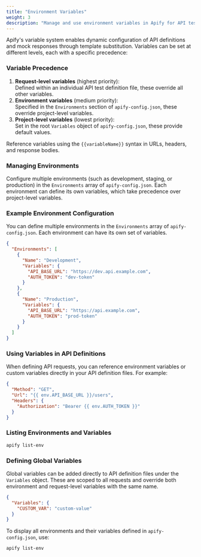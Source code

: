 ```yaml
---
title: "Environment Variables"
weight: 3
description: "Manage and use environment variables in Apify for API testing and mocking."
---
```


Apify's variable system enables dynamic configuration of API definitions and mock responses through template substitution. Variables can be set at different levels, each with a specific precedence:

### Variable Precedence

1. **Request-level variables** (highest priority):  
   Defined within an individual API test definition file, these override all other variables.
2. **Environment variables** (medium priority):  
   Specified in the `Environments` section of `apify-config.json`, these override project-level variables.
3. **Project-level variables** (lowest priority):  
   Set in the root `Variables` object of `apify-config.json`, these provide default values.

Reference variables using the `{{variableName}}` syntax in URLs, headers, and response bodies.

### Managing Environments

Configure multiple environments (such as development, staging, or production) in the `Environments` array of `apify-config.json`. Each environment can define its own variables, which take precedence over project-level variables.

### Example Environment Configuration

You can define multiple environments in the `Environments` array of `apify-config.json`. Each environment can have its own set of variables.

```json
{
  "Environments": [
    {
      "Name": "Development",
      "Variables": {
        "API_BASE_URL": "https://dev.api.example.com",
        "AUTH_TOKEN": "dev-token"
      }
    },
    {
      "Name": "Production",
      "Variables": {
        "API_BASE_URL": "https://api.example.com",
        "AUTH_TOKEN": "prod-token"
      }
    }
  ]
}
```

### Using Variables in API Definitions

When defining API requests, you can reference environment variables or custom variables directly in your API definition files. For example:

```json
{
  "Method": "GET",
  "Url": "{{ env.API_BASE_URL }}/users",
  "Headers": {
    "Authorization": "Bearer {{ env.AUTH_TOKEN }}"
  }
}
```

### Listing Environments and Variables

```bash
apify list-env
```

### Defining Global Variables

Global variables can be added directly to API definition files under the `Variables` object. These are scoped to all requests and override both environment and request-level variables with the same name.

```json
{
  "Variables": {
    "CUSTOM_VAR": "custom-value"
  }
}
```

To display all environments and their variables defined in `apify-config.json`, use:

```bash
apify list-env
```
